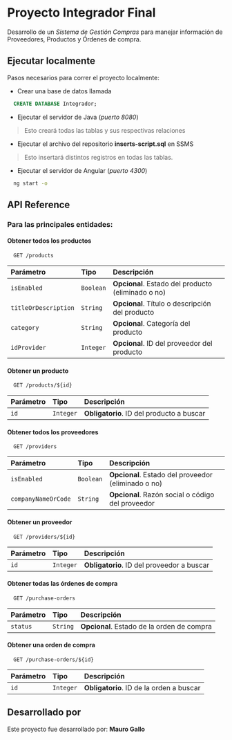 # Proyecto Integrador Final

Desarrollo de un *Sistema de Gestión Compras* para manejar información de Proveedores, Productos y Órdenes de compra.

## Ejecutar localmente

Pasos necesarios para correr el proyecto localmente:

- Crear una base de datos llamada
```sql
  CREATE DATABASE Integrador;
```
- Ejecutar el servidor de Java (*puerto 8080*)
> Esto creará todas las tablas y sus respectivas relaciones

- Ejecutar el archivo del repositorio **inserts-script.sql** en SSMS
> Esto insertará distintos registros en todas las tablas.

- Ejecutar el servidor de Angular (*puerto 4300*)
```bash
  ng start -o
```

## API Reference

### Para las principales entidades:

#### Obtener todos los productos

```http
  GET /products
```
| Parámetro | Tipo     | Descripción                       |
| :-------- | :------- | :-------------------------------- |
| `isEnabled`      | `Boolean` | **Opcional**. Estado del producto (eliminado o no) |
| `titleOrDescription`      | `String` | **Opcional**. Título o descripción del producto |
| `category`      | `String` | **Opcional**. Categoría del producto |
| `idProvider`      | `Integer` | **Opcional**. ID del proveedor del producto |

#### Obtener un producto

```http
  GET /products/${id}
```

| Parámetro | Tipo     | Descripción                       |
| :-------- | :------- | :-------------------------------- |
| `id`      | `Integer` | **Obligatorio**. ID del producto a buscar |

#### Obtener todos los proveedores

```http
  GET /providers
```
| Parámetro | Tipo     | Descripción                       |
| :-------- | :------- | :-------------------------------- |
| `isEnabled`      | `Boolean` | **Opcional**. Estado del proveedor (eliminado o no) |
| `companyNameOrCode`      | `String` | **Opcional**. Razón social o código del proveedor |

#### Obtener un proveedor

```http
  GET /providers/${id}
```

| Parámetro | Tipo     | Descripción                       |
| :-------- | :------- | :-------------------------------- |
| `id`      | `Integer` | **Obligatorio**. ID del proveedor a buscar |

#### Obtener todas las órdenes de compra

```http
  GET /purchase-orders
```
| Parámetro | Tipo     | Descripción                       |
| :-------- | :------- | :-------------------------------- |
| `status`      | `String` | **Opcional**. Estado de la orden de compra |

#### Obtener una orden de compra

```http
  GET /purchase-orders/${id}
```

| Parámetro | Tipo     | Descripción                       |
| :-------- | :------- | :-------------------------------- |
| `id`      | `Integer` | **Obligatorio**. ID de la orden a buscar |

## Desarrollado por

Este proyecto fue desarrollado por: **Mauro Gallo**